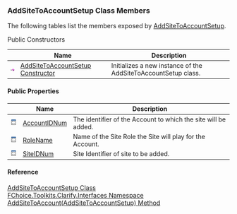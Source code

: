 ﻿### AddSiteToAccountSetup Class Members

The following tables list the members exposed by [AddSiteToAccountSetup](FChoice.Toolkits.Clarify~FChoice.Toolkits.Clarify.Interfaces.AddSiteToAccountSetup.md).

Public Constructors

|   | Name | Description |
| --- | --- | --- |
| ![Public Constructor](dotnetimages/publicConstructor.png) | [AddSiteToAccountSetup Constructor](FChoice.Toolkits.Clarify~FChoice.Toolkits.Clarify.Interfaces.AddSiteToAccountSetup~_ctor.md) | Initializes a new instance of the AddSiteToAccountSetup class.   |



#### Public Properties

|   | Name | Description |
| --- | --- | --- |
| ![Public Property](dotnetimages/publicProperty.png) | [AccountIDNum](FChoice.Toolkits.Clarify~FChoice.Toolkits.Clarify.Interfaces.AddSiteToAccountSetup~AccountIDNum.md) | The identifier of the Account to which the site will be added.   |
| ![Public Property](dotnetimages/publicProperty.png) | [RoleName](FChoice.Toolkits.Clarify~FChoice.Toolkits.Clarify.Interfaces.AddSiteToAccountSetup~RoleName.md) | Name of the Site Role the Site will play for the Account.   |
| ![Public Property](dotnetimages/publicProperty.png) | [SiteIDNum](FChoice.Toolkits.Clarify~FChoice.Toolkits.Clarify.Interfaces.AddSiteToAccountSetup~SiteIDNum.md) | Site Identifier of site to be added.   |





#### Reference

[AddSiteToAccountSetup Class](FChoice.Toolkits.Clarify~FChoice.Toolkits.Clarify.Interfaces.AddSiteToAccountSetup.md)  
[FChoice.Toolkits.Clarify.Interfaces Namespace](FChoice.Toolkits.Clarify~FChoice.Toolkits.Clarify.Interfaces_namespace.md)  
[AddSiteToAccount(AddSiteToAccountSetup) Method](FChoice.Toolkits.Clarify~FChoice.Toolkits.Clarify.Interfaces.InterfacesToolkit~AddSiteToAccount(AddSiteToAccountSetup).md)